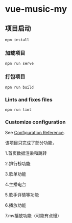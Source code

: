 # vue-music-my

## 项目启动
```
npm install
```

### 加载项目
```
npm run serve
```

### 打包项目
```
npm run build
```

### Lints and fixes files
```
npm run lint
```

### Customize configuration
See [Configuration Reference](https://cli.vuejs.org/config/).



该项目只完成了部分功能，

1.首页数据渲染和跳转

2.排行榜功能

3.歌单功能

4.主播电台

5.歌手详情等功能

6.播放功能

7.mv播放功能（可能有点慢）